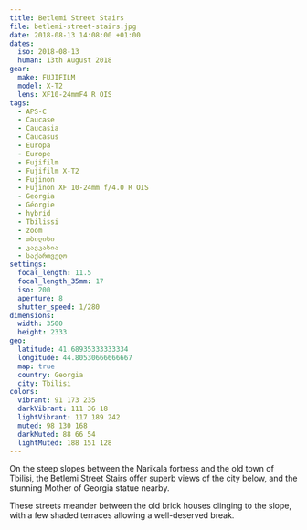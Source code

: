 ```yaml
---
title: Betlemi Street Stairs
file: betlemi-street-stairs.jpg
date: 2018-08-13 14:08:00 +01:00
dates:
  iso: 2018-08-13
  human: 13th August 2018
gear:
  make: FUJIFILM
  model: X-T2
  lens: XF10-24mmF4 R OIS
tags:
  - APS-C
  - Caucase
  - Caucasia
  - Caucasus
  - Europa
  - Europe
  - Fujifilm
  - Fujifilm X-T2
  - Fujinon
  - Fujinon XF 10-24mm f/4.0 R OIS
  - Georgia
  - Géorgie
  - hybrid
  - Tbilissi
  - zoom
  - თბილისი
  - კავკასია
  - საქართველო
settings:
  focal_length: 11.5
  focal_length_35mm: 17
  iso: 200
  aperture: 8
  shutter_speed: 1/280
dimensions:
  width: 3500
  height: 2333
geo:
  latitude: 41.68935333333334
  longitude: 44.80530666666667
  map: true
  country: Georgia
  city: Tbilisi
colors:
  vibrant: 91 173 235
  darkVibrant: 111 36 18
  lightVibrant: 117 189 242
  muted: 98 130 168
  darkMuted: 88 66 54
  lightMuted: 188 151 128
---
```


On the steep slopes between the Narikala fortress and the old town of Tbilisi, the Betlemi Street Stairs offer superb views of the city below, and the stunning Mother of Georgia statue nearby.

These streets meander between the old brick houses clinging to the slope, with a few shaded terraces allowing a well-deserved break.
